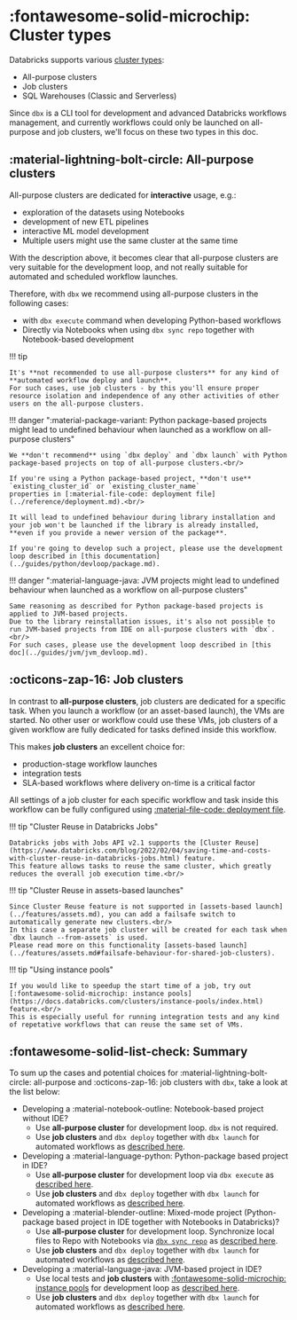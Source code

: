 # :fontawesome-solid-microchip: Cluster types

Databricks supports various [cluster types](https://docs.databricks.com/clusters/index.html):

* All-purpose clusters
* Job clusters
* SQL Warehouses (Classic and Serverless)

Since `dbx` is a CLI tool for development and advanced Databricks workflows management,
and currently workflows could only be launched on all-purpose and job clusters, we'll focus on these two types in this doc.

## :material-lightning-bolt-circle: All-purpose clusters

All-purpose clusters are dedicated for **interactive** usage, e.g.:

* exploration of the datasets using Notebooks
* development of new ETL pipelines
* interactive ML model development
* Multiple users might use the same cluster at the same time

With the description above, it becomes clear that all-purpose clusters are very suitable for the development loop,
and not really suitable for automated and scheduled workflow launches.

Therefore, with `dbx` we recommend using all-purpose clusters in the following cases:

* with `dbx execute` command when developing Python-based workflows
* Directly via Notebooks when using `dbx sync repo` together with Notebook-based development

!!! tip

    It's **not recommended to use all-purpose clusters** for any kind of **automated workflow deploy and launch**.
    For such cases, use job clusters - by this you'll ensure proper resource isolation and independence of any other activities of other users on the all-purpose clusters.

!!! danger ":material-package-variant: Python package-based projects might lead to undefined behaviour when launched as a workflow on all-purpose clusters"

    We **don't recommend** using `dbx deploy` and `dbx launch` with Python package-based projects on top of all-purpose clusters.<br/>

    If you're using a Python package-based project, **don't use** `existing_cluster_id` or `existing_cluster_name`
    properties in [:material-file-code: deployment file](../reference/deployment.md).<br/>

    It will lead to undefined behaviour during library installation and your job won't be launched if the library is already installed,
    **even if you provide a newer version of the package**.

    If you're going to develop such a project, please use the development loop described in [this documentation](../guides/python/devloop/package.md).

!!! danger ":material-language-java: JVM projects might lead to undefined behaviour when launched as a workflow on all-purpose clusters"

    Same reasoning as described for Python package-based projects is applied to JVM-based projects.
    Due to the library reinstallation issues, it's also not possible to run JVM-based projects from IDE on all-purpose clusters with `dbx`.<br/>
    For such cases, please use the development loop described in [this doc](../guides/jvm/jvm_devloop.md).

## :octicons-zap-16: Job clusters

In contrast to **all-purpose clusters**, job clusters are dedicated for a specific task. When you launch a workflow (or an asset-based launch), the VMs are started.
No other user or workflow could use these VMs, job clusters of a given workflow are fully dedicated for tasks defined inside this workflow.

This makes **job clusters** an excellent choice for:

* production-stage workflow launches
* integration tests
* SLA-based workflows where delivery on-time is a critical factor

All settings of a job cluster for each specific workflow and task inside this workflow can be fully configured using [:material-file-code: deployment file](../reference/deployment.md).

!!! tip "Cluster Reuse in Databricks Jobs"

    Databricks jobs with Jobs API v2.1 supports the [Cluster Reuse](https://www.databricks.com/blog/2022/02/04/saving-time-and-costs-with-cluster-reuse-in-databricks-jobs.html) feature.
    This feature allows tasks to reuse the same cluster, which greatly reduces the overall job execution time.<br/>

!!! tip "Cluster Reuse in assets-based launches"

    Since Cluster Reuse feature is not supported in [assets-based launch](../features/assets.md), you can add a failsafe switch to automatically generate new clusters.<br/>
    In this case a separate job cluster will be created for each task when `dbx launch --from-assets` is used.
    Please read more on this functionality [assets-based launch](../features/assets.md#failsafe-behaviour-for-shared-job-clusters).

!!! tip "Using instance pools"

    If you would like to speedup the start time of a job, try out [:fontawesome-solid-microchip: instance pools](https://docs.databricks.com/clusters/instance-pools/index.html) feature.<br/>
    This is especially useful for running integration tests and any kind of repetative workflows that can reuse the same set of VMs.


## :fontawesome-solid-list-check: Summary

To sum up the cases and potential choices for :material-lightning-bolt-circle: all-purpose and :octicons-zap-16: job clusters with `dbx`, take a look at the list below:

* Developing a :material-notebook-outline: Notebook-based project without IDE?
    * Use **all-purpose cluster** for development loop. `dbx` is not required.
    * Use **job clusters** and `dbx deploy` together with `dbx launch` for automated workflows as [described here](../guides/python/devops/notebook.md).
* Developing a :material-language-python: Python-package based project in IDE?
    * Use **all-purpose cluster** for development loop via `dbx execute` as [described here](../guides/python/devloop/package.md).
    * Use **job clusters** and `dbx deploy` together with `dbx launch` for automated workflows as [described here](../guides/python/devops/package.md).
* Developing a :material-blender-outline: Mixed-mode project (Python-package based project in IDE together with Notebooks in Databricks)?
    * Use **all-purpose cluster** for development loop. Synchronize local files to Repo with Notebooks via [`dbx sync repo`](../reference/cli.md#dbx-sync-repo) as [described here](../guides/python/devloop/mixed.md).
    * Use **job clusters** and `dbx deploy` together with `dbx launch` for automated workflows as [described here](../guides/python/devops/mixed.md).
* Developing a :material-language-java: JVM-based project in IDE?
    * Use local tests and **job clusters** with [:fontawesome-solid-microchip: instance pools](https://docs.databricks.com/clusters/instance-pools/index.html) for development loop as [described here](../guides/jvm/jvm_devloop.md).
    * Use **job clusters** and `dbx deploy` together with `dbx launch` for automated workflows as [described here](../guides/jvm/jvm_devops.md).

